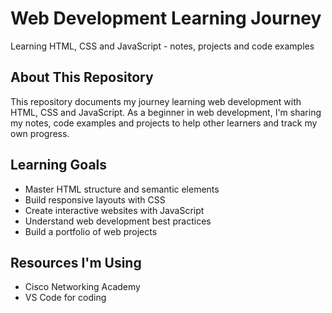 # Web Development Learning Journey
Learning HTML, CSS and JavaScript - notes, projects and code examples

## About This Repository
This repository documents my journey learning web development with HTML, CSS and JavaScript. As a beginner in web development, I'm sharing my notes, code examples and projects to help other learners and track my own progress.

## Learning Goals

- Master HTML structure and semantic elements
- Build responsive layouts with CSS
- Create interactive websites with JavaScript
- Understand web development best practices
- Build a portfolio of web projects

## Resources I'm Using
- Cisco Networking Academy
- VS Code for coding
